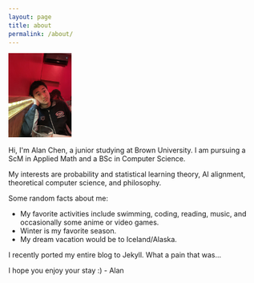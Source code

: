 ```yaml
---
layout: page
title: about
permalink: /about/
---
```


<img src="/assets/me.jpg" style="width:25%">

Hi, I'm Alan Chen, a junior studying at Brown University. I am pursuing a ScM in Applied Math and a BSc in Computer Science.

My interests are probability and statistical learning theory, AI alignment, theoretical computer science, and philosophy.

Some random facts about me:
- My favorite activities include swimming, coding, reading, music, and occasionally some anime or video games.
- Winter is my favorite season.
- My dream vacation would be to Iceland/Alaska.

I recently ported my entire blog to Jekyll. What a pain that was...

I hope you enjoy your stay :) - Alan
